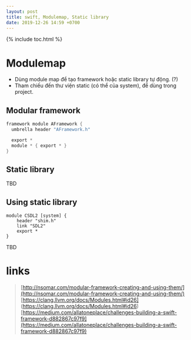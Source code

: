 ```yaml
---
layout: post
title: swift, Modulemap, Static library
date: 2019-12-26 14:59 +0700
---
```

{% include toc.html %}

# Modulemap
- Dùng module map để tạo framework hoặc static library tự động. (?)
- Tham chiếu đến thư viện static (có thể của system), để dùng trong project.

## Modular framework
```objective-c
framework module AFramework {
  umbrella header "AFramework.h"

  export *
  module * { export * }
}
```

## Static library
TBD

## Using static library
```objc
module CSDL2 [system] {
    header "shim.h"
    link "SDL2"
    export *
}
```

TBD

# links 
> [http://nsomar.com/modular-framework-creating-and-using-them/](http://nsomar.com/modular-framework-creating-and-using-them/)
> [https://clang.llvm.org/docs/Modules.html#id26] (https://clang.llvm.org/docs/Modules.html#id26)
> [https://medium.com/allatoneplace/challenges-building-a-swift-framework-d882867c97f9](https://medium.com/allatoneplace/challenges-building-a-swift-framework-d882867c97f9)
